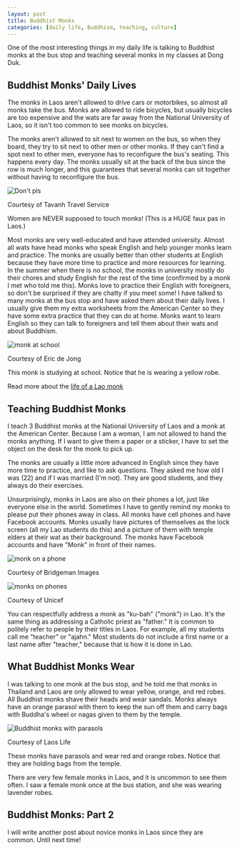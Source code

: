 ```yaml
---
layout: post
title: Buddhist Monks
categories: [daily life, Buddhism, teaching, culture]
---
```


One of the most interesting things in my daily life is talking to Buddhist monks at the bus stop and teaching several monks in my classes at Dong Duk. 

## Buddhist Monks' Daily Lives

The monks in Laos aren't allowed to drive cars or motorbikes, so almost all monks take the bus. Monks are allowed to ride bicycles, but usually bicycles are too expensive and the wats are far away from the National University of Laos, so it isn't too common to see monks on bicycles.

The monks aren't allowed to sit next to women on the bus, so when they board, they try to sit next to other men or other monks. If they can't find a spot next to other men, everyone has to reconfigure the bus's seating. This happens every day. The monks usually sit at the back of the bus since the row is much longer, and this guarantees that several monks can sit together without having to reconfigure the bus. 

![Don't pls](https://explorelao.com/wp-content/uploads/2014/06/171.jpg)

Courtesy of Tavanh Travel Service

Women are NEVER supposed to touch monks! (This is a HUGE faux pas in Laos.)

Most monks are very well-educated and have attended university. Almost all wats have head monks who speak English and help younger monks learn and practice. The monks are usually better than other students at English because they have more time to practice and more resources for learning. In the summer when there is no school, the monks in university mostly do their chores and study English for the rest of the time (confirmed by a monk I met who told me this). Monks love to practice their English with foreigners, so don't be surprised if they are chatty if you meet some! I have talked to many monks at the bus stop and have asked them about their daily lives. I usually give them my extra worksheets from the American Center so they have some extra practice that they can do at home. Monks want to learn English so they can talk to foreigners and tell them about their wats and about Buddhism.

![monk at school](https://www.ericdejong.net/wp-content/uploads/2023/01/IMG_7580-laos-768x512.webp)

Courtesy of Eric de Jong

This monk is studying at school. Notice that he is wearing a yellow robe.

Read more about the [life of a Lao monk](https://www.theguardian.com/travel/gallery/2007/may/11/laos.culturaltrips)

## Teaching Buddhist Monks

I teach 3 Buddhist monks at the National University of Laos and a monk at the American Center. Because I am a woman, I am not allowed to hand the monks anything. If I want to give them a paper or a sticker, I have to set the object on the desk for the monk to pick up. 

The monks are usually a little more advanced in English since they have more time to practice, and like to ask questions. They asked me how old I was (22) and if I was married (I'm not). They are good students, and they always do their exercises. 

Unsurprisingly, monks in Laos are also on their phones a lot, just like everyone else in the world. Sometimes I have to gently remind my monks to please put their phones away in class. All monks have cell phones and have Facebook accounts. Monks usually have pictures of themselves as the lock screen (all my Lao students do this) and a picture of them with temple elders at their wat as their background. The monks have Facebook accounts and have "Monk" in front of their names. 

![monk on a phone](https://images-cdn.bridgemanimages.com/api/1.0/image/600wm.XXX.63297950.7055475/5976057.jpg)

Courtesy of Bridgeman Images

![monks on phones](https://www.unicef.org/eap/sites/unicef.org.eap/files/styles/hero_tablet/public/_DSF2993.JPG?itok=3Y7rDlmp)

Courtesy of Unicef

You can respectfully address a monk as "ku-bah" ("monk") in Lao. It's the same thing as addressing a Catholic priest as "father." It is common to politely refer to people by their titles in Laos. For example, all my students call me "teacher" or "ajahn." Most students do not include a first name or a last name after "teacher," because that is how it is done in Lao.

## What Buddhist Monks Wear

I was talking to one monk at the bus stop, and he told me that monks in Thailand and Laos are only allowed to wear yellow, orange, and red robes. All Buddhist monks shave their heads and wear sandals. Monks always have an orange parasol with them to keep the sun off them and carry bags with Buddha's wheel or nagas given to them by the temple. 

![Buddhist monks with parasols](https://www.laoslife.info/wp-content/uploads/2021/02/Buddhist-monks-in-Luang-Prabang-in-Laos.jpg)

Courtesy of Laos Life

These monks have parasols and wear red and orange robes. Notice that they are holding bags from the temple. 

There are very few female monks in Laos, and it is uncommon to see them often. I saw a female monk once at the bus station, and she was wearing lavender robes. 

## Buddhist Monks: Part 2

I will write another post about novice monks in Laos since they are common. Until next time!

<!-- Hello and welcome. The only purpose of this post is to greet you when your site comes alive for the first time.  
This post will demonstrate some of the more common content & elements found in posts.  
Feel free to delete this post when you are ready to publish your first post.  

Lorem ipsum dolor sit amet, consectetur adipiscing elit. Fusce bibendum neque eget nunc mattis eu sollicitudin enim tincidunt. Vestibulum lacus tortor, ultricies id dignissim ac, bibendum in velit.

## Some great heading (h2)

Proin convallis mi ac felis pharetra aliquam. Curabitur dignissim accumsan rutrum. In arcu magna, aliquet vel pretium et, molestie et arcu.


Mauris lobortis nulla et felis ullamcorper bibendum. Phasellus et hendrerit mauris. Proin eget nibh a massa vestibulum pretium. Suspendisse eu nisl a ante aliquet bibendum quis a nunc. Praesent varius interdum vehicula. Aenean risus libero, placerat at vestibulum eget, ultricies eu enim. Praesent nulla tortor, malesuada adipiscing adipiscing sollicitudin, adipiscing eget est.

## Another great heading (h2)

Lorem ipsum dolor sit amet, consectetur adipiscing elit. Fusce bibendum neque eget nunc mattis eu sollicitudin enim tincidunt. Vestibulum lacus tortor, ultricies id dignissim ac, bibendum in velit.

### Some great subheading (h3)

Proin convallis mi ac felis pharetra aliquam. Curabitur dignissim accumsan rutrum. In arcu magna, aliquet vel pretium et, molestie et arcu. Mauris lobortis nulla et felis ullamcorper bibendum.

Phasellus et hendrerit mauris. Proin eget nibh a massa vestibulum pretium. Suspendisse eu nisl a ante aliquet bibendum quis a nunc.

### Some great subheading (h3)

Praesent varius interdum vehicula. Aenean risus libero, placerat at vestibulum eget, ultricies eu enim. Praesent nulla tortor, malesuada adipiscing adipiscing sollicitudin, adipiscing eget est.

> This quote will *change* your life. It will reveal the <i>secrets</i> of the universe, and all the wonders of humanity. Don't <em>misuse</em> it.

Lorem ipsum dolor sit amet, consectetur adipiscing elit. Fusce bibendum neque eget nunc mattis eu sollicitudin enim tincidunt.

### Some great subheading (h3)

Vestibulum lacus tortor, ultricies id dignissim ac, bibendum in velit. Proin convallis mi ac felis pharetra aliquam. Curabitur dignissim accumsan rutrum.

In arcu magna, aliquet vel pretium et, molestie et arcu. Mauris lobortis nulla et felis ullamcorper bibendum. Phasellus et hendrerit mauris.

#### You might want a sub-subheading (h4)

In arcu magna, aliquet vel pretium et, molestie et arcu. Mauris lobortis nulla et felis ullamcorper bibendum. Phasellus et hendrerit mauris.

In arcu magna, aliquet vel pretium et, molestie et arcu. Mauris lobortis nulla et felis ullamcorper bibendum. Phasellus et hendrerit mauris.

#### But it's probably overkill (h4)

In arcu magna, aliquet vel pretium et, molestie et arcu. Mauris lobortis nulla et felis ullamcorper bibendum. Phasellus et hendrerit mauris.

##### Could be a smaller sub-heading, `pacman` (h5)

In arcu magna, aliquet vel pretium et, molestie et arcu. Mauris lobortis nulla et felis ullamcorper bibendum. Phasellus et hendrerit mauris.

###### Small yet significant sub-heading  (h6)

In arcu magna, aliquet vel pretium et, molestie et arcu. Mauris lobortis nulla et felis ullamcorper bibendum. Phasellus et hendrerit mauris.

### Highlight the code please!!

{% highlight c %}
float Q_rsqrt( float number )
{
	long i;
	float x2, y;
	const float threehalfs = 1.5F;

	x2 = number * 0.5F;
	y  = number;
	i  = * ( long * ) &y;                       // evil floating point bit level hacking
	i  = 0x5f3759df - ( i >> 1 );               // what the fuck? 
	y  = * ( float * ) &i;
	y  = y * ( threehalfs - ( x2 * y * y ) );   // 1st iteration
//	y  = y * ( threehalfs - ( x2 * y * y ) );   // 2nd iteration, this can be removed

	return y;
}
{% endhighlight %}

### Oh hai, an unordered list!!

In arcu magna, aliquet vel pretium et, molestie et arcu. Mauris lobortis nulla et felis ullamcorper bibendum. Phasellus et hendrerit mauris.

- First item, yo
- Second item, dawg
- Third item, what what?!
- Fourth item, fo sheezy my neezy

### Oh hai, an ordered list!!

In arcu magna, aliquet vel pretium et, molestie et arcu. Mauris lobortis nulla et felis ullamcorper bibendum. Phasellus et hendrerit mauris.

1. First item, yo
2. Second item, dawg
3. Third item, what what?!
4. Fourth item, fo sheezy my neezy

## Headings are cool! (h2)

Proin eget nibh a massa vestibulum pretium. Suspendisse eu nisl a ante aliquet bibendum quis a nunc. Praesent varius interdum vehicula. Aenean risus libero, placerat at vestibulum eget, ultricies eu enim. Praesent nulla tortor, malesuada adipiscing adipiscing sollicitudin, adipiscing eget est.

Praesent nulla tortor, malesuada adipiscing adipiscing sollicitudin, adipiscing eget est.

Proin eget nibh a massa vestibulum pretium. Suspendisse eu nisl a ante aliquet bibendum quis a nunc.

### Tables

Title 1               | Title 2               | Title 3               | Title 4
--------------------- | --------------------- | --------------------- | ---------------------
lorem                 | lorem ipsum           | lorem ipsum dolor     | lorem ipsum dolor sit
lorem ipsum dolor sit | lorem ipsum dolor sit | lorem ipsum dolor sit | lorem ipsum dolor sit
lorem ipsum dolor sit | lorem ipsum dolor sit | lorem ipsum dolor sit | lorem ipsum dolor sit
lorem ipsum dolor sit | lorem ipsum dolor sit | lorem ipsum dolor sit | lorem ipsum dolor sit

Title 1 | Title 2 | Title 3 | Title 4
--- | --- | --- | ---
lorem | lorem ipsum | lorem ipsum dolor | lorem ipsum dolor sit
lorem ipsum dolor sit amet | lorem ipsum dolor sit amet consectetur | lorem ipsum dolor sit amet | lorem ipsum dolor sit
lorem ipsum dolor | lorem ipsum | lorem | lorem ipsum
lorem ipsum dolor | lorem ipsum dolor sit | lorem ipsum dolor sit amet | lorem ipsum dolor sit amet consectetur -->

